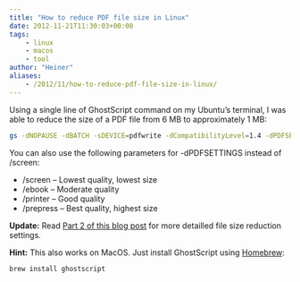 ```yaml
---
title: "How to reduce PDF file size in Linux"
date: 2012-11-21T11:30:03+00:00
tags:
    - linux
    - macos
    - tool
author: "Heiner"
aliases:
    - /2012/11/how-to-reduce-pdf-file-size-in-linux/
---
```


Using a single line of GhostScript command on my Ubuntu’s terminal, I was able to reduce the size of a PDF file from 6 MB to approximately 1 MB:

```bash
gs -dNOPAUSE -dBATCH -sDEVICE=pdfwrite -dCompatibilityLevel=1.4 -dPDFSETTINGS=/screen -sOutputFile=output.pdf input.pdf
```

You can also use the following parameters for -dPDFSETTINGS instead of /screen:

* /screen – Lowest quality, lowest size
* /ebook – Moderate quality
* /printer – Good quality
* /prepress – Best quality, highest size

**Update:** Read [Part 2 of this blog post](/posts/reduce-pdf-file-size-2/) for more detailled file size reduction settings.

**Hint:** This also works on MacOS. Just install GhostScript using [Homebrew](https://brew.sh/): 

```bash
brew install ghostscript
```